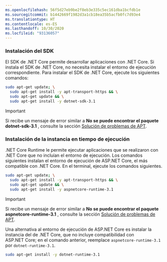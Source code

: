 ```yaml
---
ms.openlocfilehash: 56f5d27eb9be2f8eb3e335c5ec161dba1bcfdb1e
ms.sourcegitcommit: b1442669f1982d3a1cb18ea35b5acfb0fc7d93e4
ms.translationtype: HT
ms.contentlocale: es-ES
ms.lasthandoff: 10/30/2020
ms.locfileid: "93136057"
---
```


### <a name="install-the-sdk"></a>Instalación del SDK

El SDK de .NET Core permite desarrollar aplicaciones con .NET Core. Si instala el SDK de .NET Core, no necesita instalar el entorno de ejecución correspondiente. Para instalar el SDK de .NET Core, ejecute los siguientes comandos:

```bash
sudo apt-get update; \
  sudo apt-get install -y apt-transport-https && \
  sudo apt-get update && \
  sudo apt-get install -y dotnet-sdk-3.1
```

> [!IMPORTANT]
> Si recibe un mensaje de error similar a **No se puede encontrar el paquete dotnet-sdk-3.1** , consulte la sección [Solución de problemas de APT](#apt-troubleshooting).

### <a name="install-the-runtime"></a>Instalación de la instancia en tiempo de ejecución

.NET Core Runtime le permite ejecutar aplicaciones que se realizaron con .NET Core que no incluían el entorno de ejecución. Los comandos siguientes instalan el entorno de ejecución de ASP.NET Core, el más compatible con .NET Core. En el terminal, ejecute los comandos siguientes.

```bash
sudo apt-get update; \
  sudo apt-get install -y apt-transport-https && \
  sudo apt-get update && \
  sudo apt-get install -y aspnetcore-runtime-3.1
```

> [!IMPORTANT]
> Si recibe un mensaje de error similar a **No se puede encontrar el paquete aspnetcore-runtime-3.1** , consulte la sección [Solución de problemas de APT](#apt-troubleshooting).

Una alternativa al entorno de ejecución de ASP.NET Core es instalar la instancia del de .NET Core, que no incluye compatibilidad con ASP.NET Core; en el comando anterior, reemplace `aspnetcore-runtime-3.1` por `dotnet-runtime-3.1`.

```bash
sudo apt-get install -y dotnet-runtime-3.1
```
